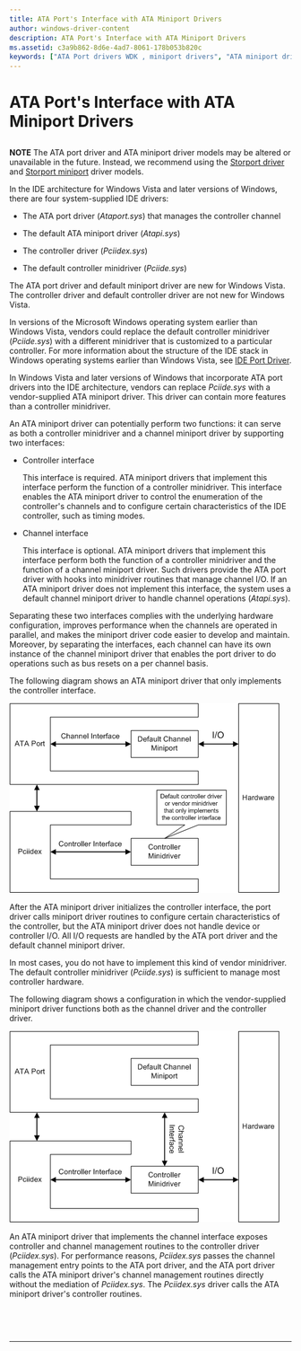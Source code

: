 ```yaml
---
title: ATA Port's Interface with ATA Miniport Drivers
author: windows-driver-content
description: ATA Port's Interface with ATA Miniport Drivers
ms.assetid: c3a9b862-8d6e-4ad7-8061-178b053b820c
keywords: ["ATA Port drivers WDK , miniport drivers", "ATA miniport drivers WDK", "miniport drivers WDK storage , ATA miniport drivers"]
---
```


# ATA Port's Interface with ATA Miniport Drivers


## <span id="ddk_ata_ports_interface_with_ata_minport_drivers_kg"></span><span id="DDK_ATA_PORTS_INTERFACE_WITH_ATA_MINPORT_DRIVERS_KG"></span>


**NOTE** The ATA port driver and ATA miniport driver models may be altered or unavailable in the future. Instead, we recommend using the [Storport driver](https://msdn.microsoft.com/en-us/windows/hardware/drivers/storage/storport-driver) and [Storport miniport](https://msdn.microsoft.com/en-us/windows/hardware/drivers/storage/storport-miniport-drivers) driver models.


In the IDE architecture for Windows Vista and later versions of Windows, there are four system-supplied IDE drivers:

-   The ATA port driver (*Ataport.sys*) that manages the controller channel

-   The default ATA miniport driver (*Atapi.sys*)

-   The controller driver (*Pciidex.sys*)

-   The default controller minidriver (*Pciide.sys*)

The ATA port driver and default miniport driver are new for Windows Vista. The controller driver and default controller driver are not new for Windows Vista.

In versions of the Microsoft Windows operating system earlier than Windows Vista, vendors could replace the default controller minidriver (*Pciide.sys*) with a different minidriver that is customized to a particular controller. For more information about the structure of the IDE stack in Windows operating systems earlier than Windows Vista, see [IDE Port Driver](ide-port-driver.md).

In Windows Vista and later versions of Windows that incorporate ATA port drivers into the IDE architecture, vendors can replace *Pciide.sys* with a vendor-supplied ATA miniport driver. This driver can contain more features than a controller minidriver.

An ATA miniport driver can potentially perform two functions: it can serve as both a controller minidriver and a channel miniport driver by supporting two interfaces:

-   Controller interface

    This interface is required. ATA miniport drivers that implement this interface perform the function of a controller minidriver. This interface enables the ATA miniport driver to control the enumeration of the controller's channels and to configure certain characteristics of the IDE controller, such as timing modes.

-   Channel interface

    This interface is optional. ATA miniport drivers that implement this interface perform both the function of a controller minidriver and the function of a channel miniport driver. Such drivers provide the ATA port driver with hooks into minidriver routines that manage channel I/O. If an ATA miniport driver does not implement this interface, the system uses a default channel miniport driver to handle channel operations (*Atapi.sys*).

Separating these two interfaces complies with the underlying hardware configuration, improves performance when the channels are operated in parallel, and makes the miniport driver code easier to develop and maintain. Moreover, by separating the interfaces, each channel can have its own instance of the channel miniport driver that enables the port driver to do operations such as bus resets on a per channel basis.

The following diagram shows an ATA miniport driver that only implements the controller interface.

![vendor miniport driver that implements the controller interface](images/ataport1.png)

After the ATA miniport driver initializes the controller interface, the port driver calls miniport driver routines to configure certain characteristics of the controller, but the ATA miniport driver does not handle device or controller I/O. All I/O requests are handled by the ATA port driver and the default channel miniport driver.

In most cases, you do not have to implement this kind of vendor minidriver. The default controller minidriver (*Pciide.sys*) is sufficient to manage most controller hardware.

The following diagram shows a configuration in which the vendor-supplied miniport driver functions both as the channel driver and the controller driver.

![vendor miniport driver that implements both the controller and the channel interfaces](images/ataport2.png)

An ATA miniport driver that implements the channel interface exposes controller and channel management routines to the controller driver (*Pciidex.sys*). For performance reasons, *Pciidex.sys* passes the channel management entry points to the ATA port driver, and the ATA port driver calls the ATA miniport driver's channel management routines directly without the mediation of *Pciidex.sys*. The *Pciidex.sys* driver calls the ATA miniport driver's controller routines.

 

 


--------------------
